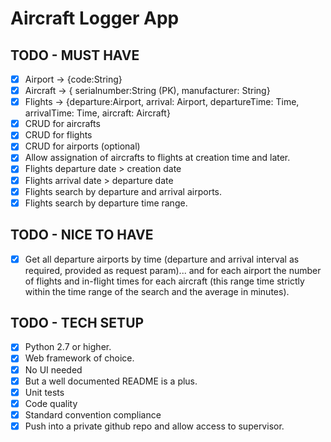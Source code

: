 # Aircraft Logger App

## TODO - MUST HAVE

- [x] Airport -> {code:String}
- [x] Aircraft -> { serialnumber:String (PK), manufacturer: String}
- [x] Flights -> {departure:Airport, arrival: Airport, departureTime: Time, arrivalTime: Time, aircraft: Aircraft}
- [x] CRUD for aircrafts
- [x] CRUD for flights
- [x] CRUD for airports (optional)
- [x] Allow assignation of aircrafts to flights at creation time and later.
- [x] Flights departure date > creation date
- [x] Flights arrival date > departure date
- [x] Flights search by departure and arrival airports.
- [x] Flights search by departure time range.

## TODO - NICE TO HAVE

- [x] Get all departure airports by time (departure and arrival interval as required, provided as request param)... and for each airport the number of flights and in-flight times for each aircraft (this range time strictly within the time range of the search and the average in minutes).

## TODO - TECH SETUP

- [x] Python 2.7 or higher.
- [x] Web framework of choice.
- [x] No UI needed
- [x] But a well documented README is a plus.
- [x] Unit tests
- [x] Code quality
- [x] Standard convention compliance
- [x] Push into a private github repo and allow access to supervisor.
